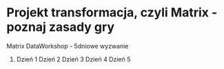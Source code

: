 # Projekt transformacja, czyli Matrix - poznaj zasady gry

Matrix DataWorkshop - 5dniowe wyzwanie
1) Dzień 1
Dzień 2 
Dzień 3
Dzień 4
Dzień 5
